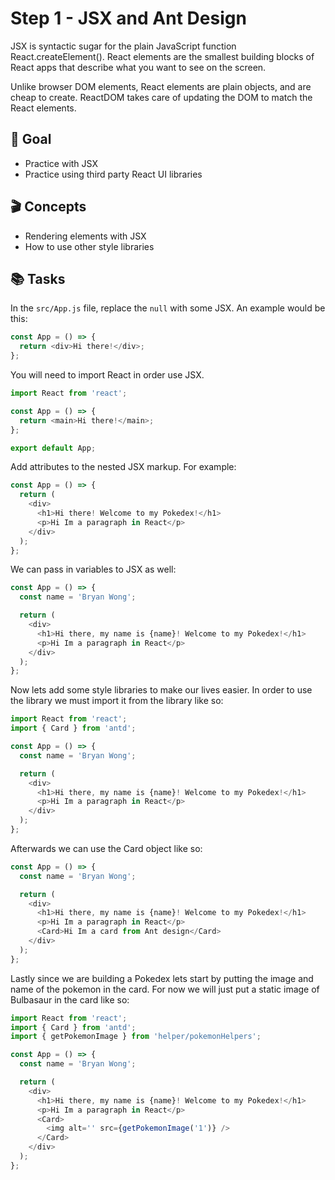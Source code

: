 # Step 1 - JSX and Ant Design

JSX is syntactic sugar for the plain JavaScript function React.createElement(). React elements are the smallest building blocks of React apps that describe what you want to see on the screen.

Unlike browser DOM elements, React elements are plain objects, and are cheap to create. ReactDOM takes care of updating the DOM to match the React elements.

## 🥇 Goal

- Practice with JSX
- Practice using third party React UI libraries

## 🎬 Concepts

- Rendering elements with JSX
- How to use other style libraries

## 📚 Tasks

In the `src/App.js` file, replace the `null` with some JSX. An example would be this:

```javascript
const App = () => {
  return <div>Hi there!</div>;
};
```

You will need to import React in order use JSX.

```javascript
import React from 'react';

const App = () => {
  return <main>Hi there!</main>;
};

export default App;
```

Add attributes to the nested JSX markup. For example:

```javascript
const App = () => {
  return (
    <div>
      <h1>Hi there! Welcome to my Pokedex!</h1>
      <p>Hi Im a paragraph in React</p>
    </div>
  );
};
```

We can pass in variables to JSX as well:

```javascript
const App = () => {
  const name = 'Bryan Wong';

  return (
    <div>
      <h1>Hi there, my name is {name}! Welcome to my Pokedex!</h1>
      <p>Hi Im a paragraph in React</p>
    </div>
  );
};
```

Now lets add some style libraries to make our lives easier. In order to use the library we must import it from the library like so:

```javascript
import React from 'react';
import { Card } from 'antd';

const App = () => {
  const name = 'Bryan Wong';

  return (
    <div>
      <h1>Hi there, my name is {name}! Welcome to my Pokedex!</h1>
      <p>Hi Im a paragraph in React</p>
    </div>
  );
};
```

Afterwards we can use the Card object like so:

```javascript
const App = () => {
  const name = 'Bryan Wong';

  return (
    <div>
      <h1>Hi there, my name is {name}! Welcome to my Pokedex!</h1>
      <p>Hi Im a paragraph in React</p>
      <Card>Hi Im a card from Ant design</Card>
    </div>
  );
};
```

Lastly since we are building a Pokedex lets start by putting the image and name of the pokemon in the card. For now we will just put a static image of Bulbasaur in the card like so:

```javascript
import React from 'react';
import { Card } from 'antd';
import { getPokemonImage } from 'helper/pokemonHelpers';

const App = () => {
  const name = 'Bryan Wong';

  return (
    <div>
      <h1>Hi there, my name is {name}! Welcome to my Pokedex!</h1>
      <p>Hi Im a paragraph in React</p>
      <Card>
        <img alt='' src={getPokemonImage('1')} />
      </Card>
    </div>
  );
};
```


